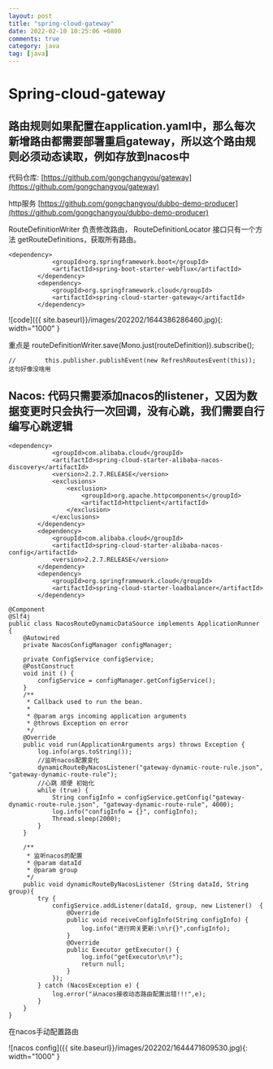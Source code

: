 ```yaml
---
layout: post
title: "spring-cloud-gateway"
date: 2022-02-10 10:25:06 +0800
comments: true
category: java
tag: [java]
---
```




#  Spring-cloud-gateway

## 路由规则如果配置在application.yaml中，那么每次新增路由都需要部署重启gateway，所以这个路由规则必须动态读取，例如存放到nacos中

代码仓库:   [https://github.com/gongchangyou/gateway](https://github.com/gongchangyou/gateway)

http服务 [https://github.com/gongchangyou/dubbo-demo-producer](https://github.com/gongchangyou/dubbo-demo-producer)

RouteDefinitionWriter 负责修改路由， RouteDefinitionLocator 接口只有一个方法 getRouteDefinitions，获取所有路由。

```
<dependency>
			<groupId>org.springframework.boot</groupId>
			<artifactId>spring-boot-starter-webflux</artifactId>
		</dependency>
		<dependency>
			<groupId>org.springframework.cloud</groupId>
			<artifactId>spring-cloud-starter-gateway</artifactId>
		</dependency>
```



![code]({{ site.baseurl}}/images/202202/1644386286460.jpg){: width="1000" }



重点是 routeDefinitionWriter.save(Mono.just(routeDefinition)).subscribe();

```
//        this.publisher.publishEvent(new RefreshRoutesEvent(this)); 这句好像没啥用
```





## Nacos: 代码只需要添加nacos的listener，又因为数据变更时只会执行一次回调，没有心跳，我们需要自行编写心跳逻辑



```
<dependency>
			<groupId>com.alibaba.cloud</groupId>
			<artifactId>spring-cloud-starter-alibaba-nacos-discovery</artifactId>
			<version>2.2.7.RELEASE</version>
			<exclusions>
				<exclusion>
					<groupId>org.apache.httpcomponents</groupId>
					<artifactId>httpclient</artifactId>
				</exclusion>
			</exclusions>
		</dependency>
		<dependency>
			<groupId>com.alibaba.cloud</groupId>
			<artifactId>spring-cloud-starter-alibaba-nacos-config</artifactId>
			<version>2.2.7.RELEASE</version>
		</dependency>
		<dependency>
			<groupId>org.springframework.cloud</groupId>
			<artifactId>spring-cloud-starter-loadbalancer</artifactId>
		</dependency>
```


```
@Component
@Slf4j
public class NacosRouteDynamicDataSource implements ApplicationRunner {
    @Autowired
    private NacosConfigManager configManager;

    private ConfigService configService;
    @PostConstruct
    void init () {
        configService = configManager.getConfigService();
    }
    /**
     * Callback used to run the bean.
     *
     * @param args incoming application arguments
     * @throws Exception on error
     */
    @Override
    public void run(ApplicationArguments args) throws Exception {
        log.info(args.toString());
        //监听nacos配置变化
        dynamicRouteByNacosListener("gateway-dynamic-route-rule.json", "gateway-dynamic-route-rule");
        //心跳 顺便 初始化
        while (true) {
            String configInfo = configService.getConfig("gateway-dynamic-route-rule.json", "gateway-dynamic-route-rule", 4000);
            log.info("configInfo = {}", configInfo);
            Thread.sleep(2000);
        }
    }

    /**
     * 监听nacos的配置
     * @param dataId
     * @param group
     */
    public void dynamicRouteByNacosListener (String dataId, String group){
        try {
            configService.addListener(dataId, group, new Listener()  {
                @Override
                public void receiveConfigInfo(String configInfo) {
                    log.info("进行网关更新:\n\r{}",configInfo);
                }
                @Override
                public Executor getExecutor() {
                    log.info("getExecutor\n\r");
                    return null;
                }
            });
        } catch (NacosException e) {
            log.error("从nacos接收动态路由配置出错!!!",e);
        }
    }
}

```



在nacos手动配置路由

![nacos config]({{ site.baseurl}}/images/202202/1644471609530.jpg){: width="1000" }